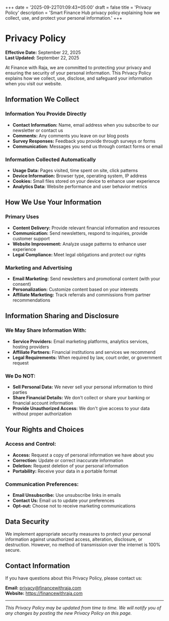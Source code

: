 +++
date = '2025-09-22T01:09:43+05:00'
draft = false
title = 'Privacy Policy'
description = 'Smart Finance Hub privacy policy explaining how we collect, use, and protect your personal information.'
+++

# Privacy Policy

**Effective Date:** September 22, 2025  
**Last Updated:** September 22, 2025

At Finance with Raja, we are committed to protecting your privacy and ensuring the security of your personal information. This Privacy Policy explains how we collect, use, disclose, and safeguard your information when you visit our website.

## Information We Collect

### Information You Provide Directly
- **Contact Information:** Name, email address when you subscribe to our newsletter or contact us
- **Comments:** Any comments you leave on our blog posts
- **Survey Responses:** Feedback you provide through surveys or forms
- **Communication:** Messages you send us through contact forms or email

### Information Collected Automatically
- **Usage Data:** Pages visited, time spent on site, click patterns
- **Device Information:** Browser type, operating system, IP address
- **Cookies:** Small files stored on your device to enhance user experience
- **Analytics Data:** Website performance and user behavior metrics

## How We Use Your Information

### Primary Uses
- **Content Delivery:** Provide relevant financial information and resources
- **Communication:** Send newsletters, respond to inquiries, provide customer support
- **Website Improvement:** Analyze usage patterns to enhance user experience
- **Legal Compliance:** Meet legal obligations and protect our rights

### Marketing and Advertising
- **Email Marketing:** Send newsletters and promotional content (with your consent)
- **Personalization:** Customize content based on your interests
- **Affiliate Marketing:** Track referrals and commissions from partner recommendations

## Information Sharing and Disclosure

### We May Share Information With:
- **Service Providers:** Email marketing platforms, analytics services, hosting providers
- **Affiliate Partners:** Financial institutions and services we recommend
- **Legal Requirements:** When required by law, court order, or government request

### We Do NOT:
- **Sell Personal Data:** We never sell your personal information to third parties
- **Share Financial Details:** We don't collect or share your banking or financial account information
- **Provide Unauthorized Access:** We don't give access to your data without proper authorization

## Your Rights and Choices

### Access and Control:
- **Access:** Request a copy of personal information we have about you
- **Correction:** Update or correct inaccurate information
- **Deletion:** Request deletion of your personal information
- **Portability:** Receive your data in a portable format

### Communication Preferences:
- **Email Unsubscribe:** Use unsubscribe links in emails
- **Contact Us:** Email us to update your preferences
- **Opt-out:** Choose not to receive marketing communications

## Data Security

We implement appropriate security measures to protect your personal information against unauthorized access, alteration, disclosure, or destruction. However, no method of transmission over the internet is 100% secure.

## Contact Information

If you have questions about this Privacy Policy, please contact us:

**Email:** privacy@financewithraja.com  
**Website:** https://financewithraja.com  

---

*This Privacy Policy may be updated from time to time. We will notify you of any changes by posting the new Privacy Policy on this page.*

